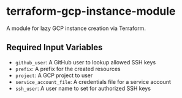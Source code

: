 # terraform-gcp-instance-module

A module for lazy GCP instance creation via Terraform.

## Required Input Variables

* `github_user`: A GitHub user to lookup allowed SSH keys
* `prefix`: A prefix for the created resources
* `project`: A GCP project to user
* `service_account_file`: A credentials file for a service account 
* `ssh_user`: A user name to set for authorized SSH keys
